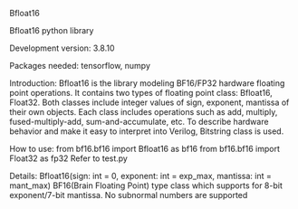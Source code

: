 Bfloat16

Bfloat16 python library

Development version: 3.8.10

Packages needed: tensorflow, numpy

Introduction:
Bfloat16 is the library modeling BF16/FP32 hardware floating point operations. It contains two types of floating point class: Bfloat16, Float32. Both classes include integer values of sign, exponent, mantissa of their own objects. Each class includes operations such as add, multiply, fused-multiply-add, sum-and-accumulate, etc. To describe hardware behavior and make it easy to interpret into Verilog, Bitstring class is used.

How to use:
from bf16.bf16 import Bfloat16 as bf16
from bf16.bf16 import Float32 as fp32
Refer to test.py

Details:
 Bfloat16(sign: int = 0, exponent: int = exp_max, mantissa: int = mant_max)
BF16(Brain Floating Point) type class which supports for 8-bit exponent/7-bit mantissa.
No subnormal numbers are supported
